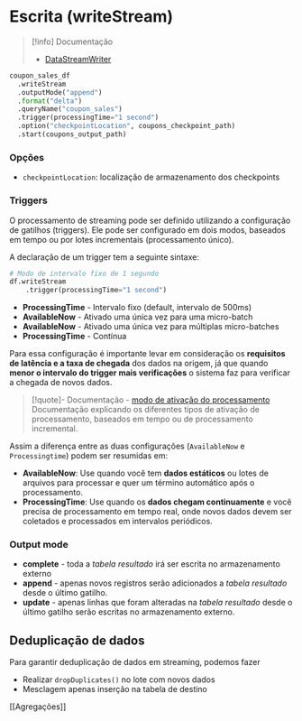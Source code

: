 # Escrita (writeStream)

> [!info] Documentação
> - [DataStreamWriter](https://spark.apache.org/docs/latest/api/python/reference/pyspark.ss/api/pyspark.sql.streaming.DataStreamWriter.html)

```python
coupon_sales_df
  .writeStream
  .outputMode("append")
  .format("delta")
  .queryName("coupon_sales")
  .trigger(processingTime="1 second")
  .option("checkpointLocation", coupons_checkpoint_path)
  .start(coupons_output_path)
```

### Opções

- `checkpointLocation`: localização de armazenamento dos checkpoints

### Triggers

O processamento de streaming pode ser definido utilizando a configuração de gatilhos (triggers). Ele pode ser configurado em dois modos, baseados em tempo ou por lotes incrementais (processamento único).

A declaração de um trigger tem a seguinte sintaxe:

```python
# Modo de intervalo fixo de 1 segundo
df.writeStream
	.trigger(processingTime="1 second")
```

- **ProcessingTime** - Intervalo fixo (default, intervalo de 500ms)
- **AvailableNow** - Ativado uma única vez para uma micro-batch
- **AvailableNow** - Ativado uma única vez para múltiplas micro-batches
- **ProcessingTime** - Contínua

Para essa configuração é importante levar em consideração os **requisitos de latência e a taxa de chegada** dos dados na origem, já que quando **menor o intervalo do trigger mais verificações** o sistema faz para verificar a chegada de novos dados.

> [!quote]- Documentação - [modo de ativação do processamento](https://docs.databricks.com/pt/structured-streaming/triggers.html#configure-structured-streaming-trigger-intervals)
> Documentação explicando os diferentes tipos de ativação de processamento, baseados em tempo ou de processamento incremental.

Assim a diferença entre as duas configurações (`AvailableNow` e `Processingtime`) podem ser resumidas em:

- **AvailableNow**: Use quando você tem **dados estáticos** ou lotes de arquivos para processar e quer um término automático após o processamento.
- **ProcessingTime**: Use quando os **dados chegam continuamente** e você precisa de processamento em tempo real, onde novos dados devem ser coletados e processados em intervalos periódicos.

### Output mode

- **complete** - toda a *tabela resultado* irá ser escrita no armazenamento externo
- **append** - apenas novos registros serão adicionados a *tabela resultado* desde o último gatilho.
- **update** - apenas linhas que foram alteradas na *tabela resultado* desde o último gatilho serão escritas no armazenamento externo.

## Deduplicação de dados

Para garantir deduplicação de dados em streaming, podemos fazer

- Realizar `dropDuplicates()` no lote com novos dados
- Mesclagem apenas inserção na tabela de destino

[[Agregações]]